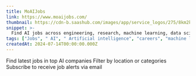```yaml
---
title: MoAIJobs
link: https://www.moaijobs.com/
thumbnail: https://cdn-b.saashub.com/images/app/service_logos/275/8km2k72fpyvj/large.png?1720111912
snippet: >-
  Find AI jobs across engineering, research, machine learning, data science, etc.
tags: ["Jobs", " AI", " Artificial intelligence", "careers", "machine learning"]
createdAt: 2024-07-14T00:00:00.000Z
---
```

Find latest jobs in top AI companies
Filter by location or categories
Subscribe to receive job alerts via email
